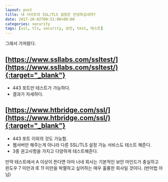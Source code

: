 ```yaml
---
layout: post
title: 내 사이트의 SSL/TLS 설정은 안녕하십네까?
date: 2017-10-02T00:51:00+09:00
categories: security
tags: [ssl, tls, security, 보안, test, 테스트]
---
```


그래서 가져왔다.

## [https://www.ssllabs.com/ssltest/](https://www.ssllabs.com/ssltest/){:target="_blank"}

* 443 포트만 테스트가 가능하다.
* 결과가 자세하다.

## [https://www.htbridge.com/ssl/](https://www.htbridge.com/ssl/){:target="_blank"}

* 443 포트 이외의 것도 가능함.
* 웹서버만 해주는게 아니라 다른 SSL/TLS 설정 가능 서비스도 테스트 해준다.
* 3종 권고사항을 가지고 다양하게 테스트해준다.


만약 테스트에서 A 이상이 뜬다면 아마 너네 회사는 기본적인 보안 마인드가 충실하고 윈도우 7 미만과 IE 11 미만을 박멸하고 싶어하는 매우 훌륭한 회사일 것이다. (반어법 아님)
